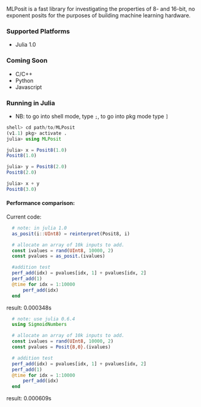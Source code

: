 
MLPosit is a fast library for investigating the properties of 8- and 16-bit,
no exponent posits for the purposes of building machine learning hardware.

### Supported Platforms

-  Julia 1.0

### Coming Soon

-  C/C++
-  Python
-  Javascript

### Running in Julia

- NB: to go into shell mode, type `;`, to go into pkg mode type `]`

```julia
shell> cd path/to/MLPosit
(v1.1) pkg> activate .
julia> using MLPosit

julia> x = Posit8(1.0)
Posit8(1.0)

julia> y = Posit8(2.0)
Posit8(2.0)

julia> x + y
Posit8(3.0)
```

#### Performance comparison:

Current code:

```julia
  # note: in julia 1.0
  as_posit(i::UInt8) = reinterpret(Posit8, i)

  # allocate an array of 10k inputs to add.
  const ivalues = rand(UInt8, 10000, 2)
  const pvalues = as_posit.(ivalues)

  #addition test
  perf_add(idx) = pvalues[idx, 1] + pvalues[idx, 2]
  perf_add(1)
  @time for idx = 1:10000
      perf_add(idx)
  end
```

result:
0.000348s

```julia
  # note: use julia 0.6.4
  using SigmoidNumbers

  # allocate an array of 10k inputs to add.
  const ivalues = rand(UInt8, 10000, 2)
  const pvalues = Posit{8,0}.(ivalues)

  # addition test
  perf_add(idx) = pvalues[idx, 1] + pvalues[idx, 2]
  perf_add(1)
  @time for idx = 1:10000
      perf_add(idx)
  end
```
result:
0.000609s
